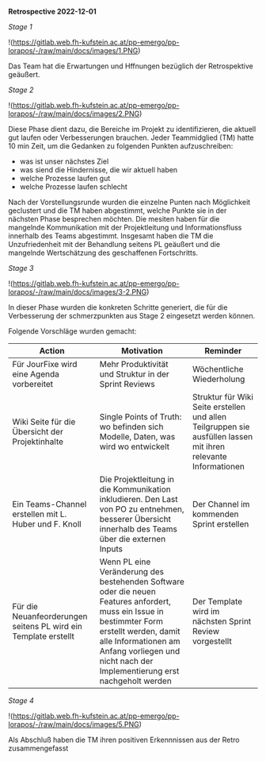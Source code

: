**Retrospective 2022-12-01**

*Stage 1*

!(https://gitlab.web.fh-kufstein.ac.at/pp-emergo/pp-lorapos/-/raw/main/docs/images/1.PNG)

Das Team hat die Erwartungen und Hffnungen bezüglich der Retrospektive geäußert.

*Stage 2*

!(https://gitlab.web.fh-kufstein.ac.at/pp-emergo/pp-lorapos/-/raw/main/docs/images/2.PNG)

Diese Phase dient dazu, die Bereiche im Projekt zu identifizieren, die aktuell gut laufen oder Verbesserungen brauchen. Jeder Teammidglied (TM) hatte 10 min Zeit, um die Gedanken zu folgenden Punkten aufzuschreiben:
- was ist unser nächstes Ziel
- was siend die Hindernisse, die wir aktuell haben
- welche Prozesse laufen gut
- welche Prozesse laufen schlecht

Nach der Vorstellungsrunde wurden die einzelne Punten nach Möglichkeit geclustert und  die TM haben abgestimmt, welche Punkte sie in der nächsten Phase besprechen möchten. Die mesiten haben für die mangelnde Kommunikation mit der Projektleitung und Informationsfluss innerhalb des Teams abgestimmt. Insgesamt haben die TM die Unzufriedenheit mit der Behandlung seitens PL geäußert und die mangelnde Wertschätzung des geschaffenen Fortschritts.

*Stage 3*

!(https://gitlab.web.fh-kufstein.ac.at/pp-emergo/pp-lorapos/-/raw/main/docs/images/3-2.PNG)

In dieser Phase wurden die konkreten Schritte generiert, die für die Verbesserung der schmerzpunkten aus Stage 2 eingesetzt werden können.

Folgende Vorschläge wurden gemacht:

| Action      | Motivation | Reminder |
| ----------- | ---------- | -------- |
| Für JourFixe wird eine Agenda vorbereitet | Mehr Produktivität und Struktur in der Sprint Reviews | Wöchentliche Wiederholung |
| Wiki Seite für die Übersicht der Projektinhalte | Single Points of Truth: wo befinden sich Modelle, Daten, was wird wo entwickelt | Struktur für Wiki Seite erstellen und allen Teilgruppen sie ausfüllen lassen mit ihren relevante Informationen |
| Ein Teams-Channel erstellen mit L. Huber und F. Knoll | Die Projektleitung in die Kommunikation inkludieren. Den Last von PO zu entnehmen, besserer Übersicht innerhalb des Teams über die externen Inputs | Der Channel im kommenden Sprint erstellen |
| Für die Neuanfeorderungen seitens PL wird ein Template erstellt | Wenn PL eine Veränderung des bestehenden Software oder die neuen Features anfordert, muss ein Issue in bestimmter Form erstellt werden, damit alle Informationen am Anfang vorliegen und nicht nach der Implementierung erst nachgeholt werden | Der Template wird im nächsten Sprint Review vorgestellt |

*Stage 4*

!(https://gitlab.web.fh-kufstein.ac.at/pp-emergo/pp-lorapos/-/raw/main/docs/images/5.PNG)

Als Abschluß haben die TM ihren positiven Erkennnissen aus der Retro zusammengefasst
